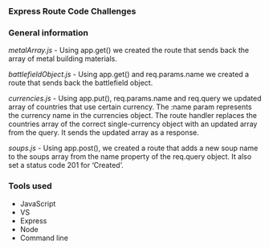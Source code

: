### Express Route Code Challenges

### General information

*metalArray.js* - Using app.get() we created the route that sends back the array of metal building materials.

*battlefieldObject.js* - Using app.get() and req.params.name we created a route that sends back the battlefield object.

*currencies.js* - Using app.put(), req.params.name and req.query we updated array of countries that use certain currency. The :name param represents the currency name in the currencies object. The route handler replaces the countries array of the correct single-currency object with an updated array from the query. It sends the updated array as a response.

*soups.js*  - Using app.post(), we created a route that adds a new soup name to the soups array from the name property of the req.query object. It also set a status code  201 for ‘Created’.

### Tools used 

+ JavaScript
+ VS
+ Express
+ Node
+ Command line
